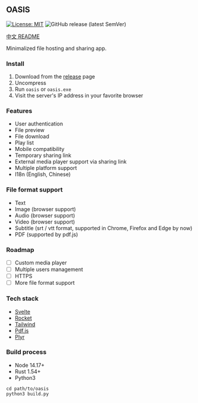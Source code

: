 ## OASIS

[![License: MIT](https://img.shields.io/badge/License-MIT-yellow.svg)](https://github.com/machengim/oasis/blob/master/LICENSE-MIT) ![GitHub release (latest SemVer)](https://img.shields.io/github/v/release/machengim/oasis)

[中文 README](https://github.com/machengim/oasis/blob/main/README_cn.md)

Minimalized file hosting and sharing app.

### Install

1. Download from the [release](https://github.com/machengim/oasis/releases) page
2. Uncompress
3. Run `oasis` or `oasis.exe`
4. Visit the server's IP address in your favorite browser

### Features

- User authentication
- File preview
- File download
- Play list
- Mobile compatibility
- Temporary sharing link
- External media player support via sharing link
- Multiple platform support
- I18n (English, Chinese)

### File format support

- Text
- Image (browser support)
- Audio (browser support)
- Video (browser support)
- Subtitle (srt / vtt format, supported in Chrome, Firefox and Edge by now)
- PDF (supported by pdf.js)

### Roadmap

- [ ] Custom media player
- [ ] Multiple users management
- [ ] HTTPS
- [ ] More file format support

### Tech stack

- [Svelte](https://svelte.dev)
- [Rocket](https://rocket.rs)
- [Tailwind](https://tailwindcss.com)
- [Pdf.js](https://mozilla.github.io/pdf.js)
- [Plyr](https://plyr.io)

### Build process

- Node 14.17+
- Rust 1.54+
- Python3

```
cd path/to/oasis
python3 build.py
```
